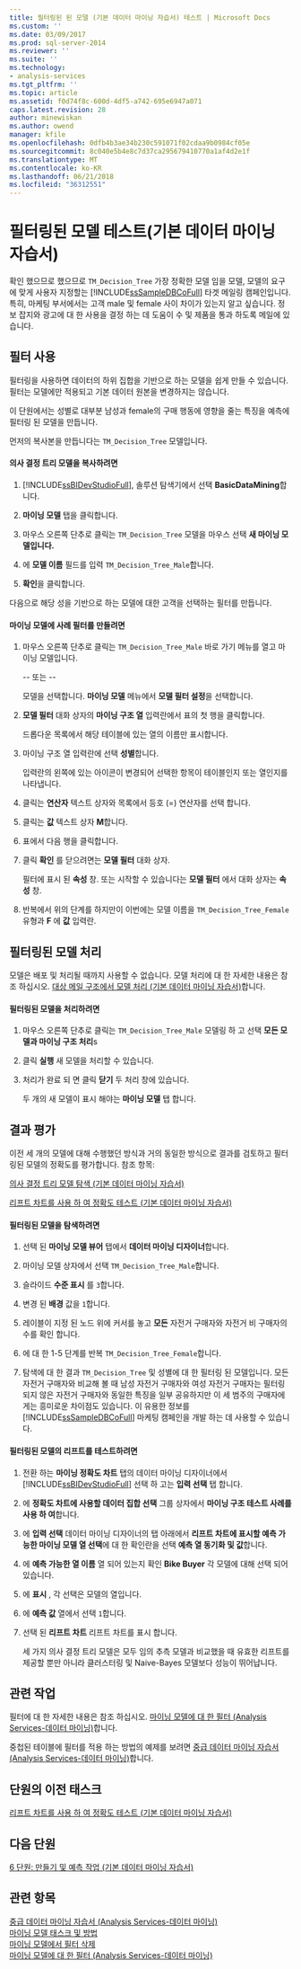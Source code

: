 ```yaml
---
title: 필터링된 된 모델 (기본 데이터 마이닝 자습서) 테스트 | Microsoft Docs
ms.custom: ''
ms.date: 03/09/2017
ms.prod: sql-server-2014
ms.reviewer: ''
ms.suite: ''
ms.technology:
- analysis-services
ms.tgt_pltfrm: ''
ms.topic: article
ms.assetid: f0d74f8c-600d-4df5-a742-695e6947a071
caps.latest.revision: 28
author: minewiskan
ms.author: owend
manager: kfile
ms.openlocfilehash: 0dfb4b3ae34b230c591071f02cdaa9b0984cf05e
ms.sourcegitcommit: 8c040e5b4e8c7d37ca295679410770a1af4d2e1f
ms.translationtype: MT
ms.contentlocale: ko-KR
ms.lasthandoff: 06/21/2018
ms.locfileid: "36312551"
---
```

# <a name="testing-a-filtered-model-basic-data-mining-tutorial"></a>필터링된 모델 테스트(기본 데이터 마이닝 자습서)
  확인 했으므로 했으므로 `TM_Decision_Tree` 가장 정확한 모델 임을 모델, 모델의 요구에 맞게 사용자 지정할는 [!INCLUDE[ssSampleDBCoFull](../includes/sssampledbcofull-md.md)] 타겟 메일링 캠페인입니다. 특히, 마케팅 부서에서는 고객 male 및 female 사이 차이가 있는지 알고 싶습니다. 정보 잡지와 광고에 대 한 사용을 결정 하는 데 도움이 수 및 제품을 통과 하도록 메일에 있습니다.  
  
## <a name="using-filters"></a>필터 사용  
 필터링을 사용하면 데이터의 하위 집합을 기반으로 하는 모델을 쉽게 만들 수 있습니다. 필터는 모델에만 적용되고 기본 데이터 원본을 변경하지는 않습니다.  
  
 이 단원에서는 성별로 대부분 남성과 female의 구매 행동에 영향을 줄는 특징을 예측에 필터링 된 모델을 만듭니다.  
  
 먼저의 복사본을 만듭니다는 `TM_Decision_Tree` 모델입니다.  
  
#### <a name="to-copy-the-decision-tree-model"></a>의사 결정 트리 모델을 복사하려면  
  
1.  [!INCLUDE[ssBIDevStudioFull](../includes/ssbidevstudiofull-md.md)], 솔루션 탐색기에서 선택 **BasicDataMining**합니다.  
  
2.  **마이닝 모델** 탭을 클릭합니다.  
  
3.  마우스 오른쪽 단추로 클릭는 `TM_Decision_Tree` 모델을 마우스 선택 **새 마이닝 모델입니다.**  
  
4.  에 **모델 이름** 필드를 입력 `TM_Decision_Tree_Male`합니다.  
  
5.  **확인**을 클릭합니다.  
  
 다음으로 해당 성을 기반으로 하는 모델에 대한 고객을 선택하는 필터를 만듭니다.  
  
#### <a name="to-create-a-case-filter-on-a-mining-model"></a>마이닝 모델에 사례 필터를 만들려면  
  
1.  마우스 오른쪽 단추로 클릭는 `TM_Decision_Tree_Male` 바로 가기 메뉴를 열고 마이닝 모델입니다.  
  
     -- 또는 --  
  
     모델을 선택합니다. **마이닝 모델** 메뉴에서 **모델 필터 설정**을 선택합니다.  
  
2.  **모델 필터** 대화 상자의 **마이닝 구조 열** 입력란에서 표의 첫 행을 클릭합니다.  
  
     드롭다운 목록에서 해당 테이블에 있는 열의 이름만 표시합니다.  
  
3.  마이닝 구조 열 입력란에 선택 **성별**합니다.  
  
     입력란의 왼쪽에 있는 아이콘이 변경되어 선택한 항목이 테이블인지 또는 열인지를 나타냅니다.  
  
4.  클릭는 **연산자** 텍스트 상자와 목록에서 등호 (=) 연산자를 선택 합니다.  
  
5.  클릭는 **값** 텍스트 상자 **M**합니다.  
  
6.  표에서 다음 행을 클릭합니다.  
  
7.  클릭 **확인** 를 닫으려면는 **모델 필터** 대화 상자.  
  
     필터에 표시 된 **속성** 창. 또는 시작할 수 있습니다는 **모델 필터** 에서 대화 상자는 **속성** 창.  
  
8.  반복에서 위의 단계를 하지만이 이번에는 모델 이름을 `TM_Decision_Tree_Female` 유형과 **F** 에 **값** 입력란.  
  
## <a name="process-the-filtered-models"></a>필터링된 모델 처리  
 모델은 배포 및 처리될 때까지 사용할 수 없습니다. 모델 처리에 대 한 자세한 내용은 참조 하십시오. [대상 메일 구조에서 모델 처리 &#40;기본 데이터 마이닝 자습서&#41;](../../2014/tutorials/processing-models-in-the-targeted-mailing-structure-basic-data-mining-tutorial.md)합니다.  
  
#### <a name="to-process-the-filtered-model"></a>필터링된 모델을 처리하려면  
  
1.  마우스 오른쪽 단추로 클릭는 `TM_Decision_Tree_Male` 모델링 하 고 선택 **모든 모델과 마이닝 구조 처리**s  
  
2.  클릭 **실행** 새 모델을 처리할 수 있습니다.  
  
3.  처리가 완료 되 면 클릭 **닫기** 두 처리 창에 있습니다.  
  
     두 개의 새 모델이 표시 해야는 **마이닝 모델** 탭 합니다.  
  
## <a name="evaluate-the-results"></a>결과 평가  
 이전 세 개의 모델에 대해 수행했던 방식과 거의 동일한 방식으로 결과를 검토하고 필터링된 모델의 정확도를 평가합니다. 참조 항목:  
  
 [의사 결정 트리 모델 탐색 &#40;기본 데이터 마이닝 자습서&#41;](../../2014/tutorials/exploring-the-decision-tree-model-basic-data-mining-tutorial.md)  
  
 [리프트 차트를 사용 하 여 정확도 테스트 &#40;기본 데이터 마이닝 자습서&#41;](../../2014/tutorials/testing-accuracy-with-lift-charts-basic-data-mining-tutorial.md)  
  
#### <a name="to-explore-the-filtered-models"></a>필터링된 모델을 탐색하려면  
  
1.  선택 된 **마이닝 모델 뷰어** 탭에서 **데이터 마이닝 디자이너**합니다.  
  
2.  마이닝 모델 상자에서 선택 `TM_Decision_Tree_Male`합니다.  
  
3.  슬라이드 **수준 표시** 를 `3`합니다.  
  
4.  변경 된 **배경** 값을 `1`합니다.  
  
5.  레이블이 지정 된 노드 위에 커서를 놓고 **모든** 자전거 구매자와 자전거 비 구매자의 수를 확인 합니다.  
  
6.  에 대 한 1-5 단계를 반복 `TM_Decision_Tree_Female`합니다.  
  
7.  탐색에 대 한 결과 `TM_Decision_Tree` 및 성별에 대 한 필터링 된 모델입니다. 모든 자전거 구매자와 비교해 볼 때 남성 자전거 구매자와 여성 자전거 구매자는 필터링되지 않은 자전거 구매자와 동일한 특징을 일부 공유하지만 이 세 범주의 구매자에게는 흥미로운 차이점도 있습니다. 이 유용한 정보를 [!INCLUDE[ssSampleDBCoFull](../includes/sssampledbcofull-md.md)] 마케팅 캠페인을 개발 하는 데 사용할 수 있습니다.  
  
#### <a name="to-test-the-lift-of-the-filtered-models"></a>필터링된 모델의 리프트를 테스트하려면  
  
1.  전환 하는 **마이닝 정확도 차트** 탭의 데이터 마이닝 디자이너에서 [!INCLUDE[ssBIDevStudioFull](../includes/ssbidevstudiofull-md.md)] 선택 하 고는 **입력 선택** 탭 합니다.  
  
2.  에 **정확도 차트에 사용할 데이터 집합 선택** 그룹 상자에서 **마이닝 구조 테스트 사례를 사용 하 여**합니다.  
  
3.  에 **입력 선택** 데이터 마이닝 디자이너의 탭 아래에서 **리프트 차트에 표시할 예측 가능한 마이닝 모델 열 선택**에 대 한 확인란을 선택 **예측 열 동기화 및 값**합니다.  
  
4.  에 **예측 가능한 열 이름** 열 되어 있는지 확인 **Bike Buyer** 각 모델에 대해 선택 되어 있습니다.  
  
5.  에 **표시** , 각 선택은 모델의 열입니다.  
  
6.  에 **예측 값** 열에서 선택 `1`합니다.  
  
7.  선택 된 **리프트 차트** 리프트 차트를 표시 합니다.  
  
     세 가지 의사 결정 트리 모델은 모두 임의 추측 모델과 비교했을 때 유효한 리프트를 제공할 뿐만 아니라 클러스터링 및 Naive-Bayes 모델보다 성능이 뛰어납니다.  
  
## <a name="related-tasks"></a>관련 작업  
 필터에 대 한 자세한 내용은 참조 하십시오. [마이닝 모델에 대 한 필터 &#40;Analysis Services-데이터 마이닝&#41;](../../2014/analysis-services/data-mining/filters-for-mining-models-analysis-services-data-mining.md)합니다.  
  
 중첩된 테이블에 필터를 적용 하는 방법의 예제를 보려면 [중급 데이터 마이닝 자습서 &#40;Analysis Services-데이터 마이닝&#41;](../../2014/tutorials/intermediate-data-mining-tutorial-analysis-services-data-mining.md)합니다.  
  
## <a name="previous-task-in-lesson"></a>단원의 이전 태스크  
 [리프트 차트를 사용 하 여 정확도 테스트 &#40;기본 데이터 마이닝 자습서&#41;](../../2014/tutorials/testing-accuracy-with-lift-charts-basic-data-mining-tutorial.md)  
  
## <a name="next-lesson"></a>다음 단원  
 [6 단원: 만들기 및 예측 작업 &#40;기본 데이터 마이닝 자습서&#41;](../../2014/tutorials/lesson-6-creating-and-working-with-predictions-basic-data-mining-tutorial.md)  
  
## <a name="see-also"></a>관련 항목  
 [중급 데이터 마이닝 자습서 &#40;Analysis Services-데이터 마이닝&#41;](../../2014/tutorials/intermediate-data-mining-tutorial-analysis-services-data-mining.md)   
 [마이닝 모델 태스크 및 방법](../../2014/analysis-services/data-mining/mining-model-tasks-and-how-tos.md)   
 [마이닝 모델에서 필터 삭제](../../2014/analysis-services/data-mining/delete-a-filter-from-a-mining-model.md)   
 [마이닝 모델에 대 한 필터 &#40;Analysis Services-데이터 마이닝&#41;](../../2014/analysis-services/data-mining/filters-for-mining-models-analysis-services-data-mining.md)  
  
  